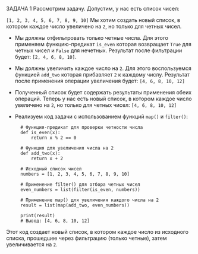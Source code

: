 ЗАДАЧА 1
Рассмотрим задачу. Допустим, у нас есть список чисел:

`[1, 2, 3, 4, 5, 6, 7, 8, 9, 10]`
Мы хотим создать новый список, в котором каждое число увеличено на `2`, но только для четных чисел.

* Мы должны отфильтровать только четные числа. Для этого применяем функцию-предикат `is_even`
которая возвращает `True` для четных чисел и `False` для нечетных. Результат после фильтрации будет:
`[2, 4, 6, 8, 10]`.

* Мы должны увеличить каждое число на `2`. Для этого воспользуемся функцией `add_two`
которая прибавляет `2` к каждому числу. Результат после применения операции увеличения будет:
`[4, 6, 8, 10, 12]`

* Полученный список будет содержать результаты применения обеих операций. Теперь у нас есть новый список,
в котором каждое число увеличено на `2`, но только для четных чисел:
`[4, 6, 8, 10, 12]`

* Реализуем код задачи с использованием функций `map()` и `filter()`:


        # Функция-предикат для проверки четности числа
        def is_even(x):
            return x % 2 == 0
        
        # Функция для увеличения числа на 2
        def add_two(x):
            return x + 2
        
        # Исходный список чисел
        numbers = [1, 2, 3, 4, 5, 6, 7, 8, 9, 10]
        
        # Применение filter() для отбора четных чисел
        even_numbers = list(filter(is_even, numbers))
        
        # Применение map() для увеличения каждого числа на 2
        result = list(map(add_two, even_numbers))
        
        print(result)
        # Вывод: [4, 6, 8, 10, 12]

Этот код создает новый список, в котором каждое число из исходного списка, прошедшее через фильтрацию (только четные), затем увеличивается на `2`.
